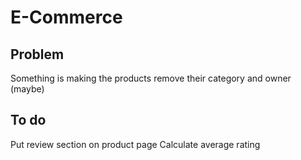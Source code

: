 # E-Commerce

## Problem
Something is making the products remove their category and owner (maybe)

## To do
Put review section on product page
Calculate average rating